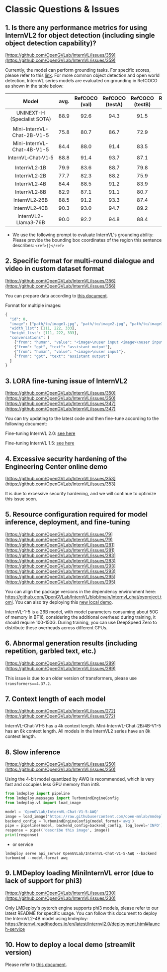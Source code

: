 ﻿

# Classic Questions & Issues

## 1. Is there any performance metrics for using InternVL2 for object detection (including single object detection capability)?

[https://github.com/OpenGVLab/InternVL/issues/359](https://github.com/OpenGVLab/InternVL/issues/359)

Currently, the model can perform grounding tasks. For specific scores, please refer to this [link](../internvl2.0/introduction.md#grounding-benchmarks). For more common object detection and open world detection, InternVL series models are evaluated on grounding in RefCOCO as shown in the table below:

|             Model              | avg. | RefCOCO<br>(val) | RefCOCO<br>(testA) | RefCOCO<br>(testB) | RefCOCO+<br>(val) | RefCOCO+<br>(testA) | RefCOCO+<br>(testB) | RefCOCO‑g<br>(val) | RefCOCO‑g<br>(test) |
| :----------------------------: | :--: | :--------------: | :----------------: | :----------------: | :---------------: | :-----------------: | :-----------------: | :----------------: | :-----------------: |
| UNINEXT-H<br>(Specialist SOTA) | 88.9 |       92.6       |        94.3        |        91.5        |       85.2        |        89.6         |        79.8         |        88.7        |        89.4         |
|                                |      |                  |                    |                    |                   |                     |                     |                    |                     |
| Mini-InternVL-<br>Chat-2B-V1-5 | 75.8 |       80.7       |        86.7        |        72.9        |       72.5        |        82.3         |        60.8         |        75.6        |        74.9         |
| Mini-InternVL-<br>Chat-4B-V1-5 | 84.4 |       88.0       |        91.4        |        83.5        |       81.5        |        87.4         |        73.8         |        84.7        |        84.6         |
|       InternVL‑Chat‑V1‑5       | 88.8 |       91.4       |        93.7        |        87.1        |       87.0        |        92.3         |        80.9         |        88.5        |        89.3         |
|                                |      |                  |                    |                    |                   |                     |                     |                    |                     |
|          InternVL2‑1B          | 79.9 |       83.6       |        88.7        |        79.8        |       76.0        |        83.6         |        67.7         |        80.2        |        79.9         |
|          InternVL2‑2B          | 77.7 |       82.3       |        88.2        |        75.9        |       73.5        |        82.8         |        63.3         |        77.6        |        78.3         |
|          InternVL2‑4B          | 84.4 |       88.5       |        91.2        |        83.9        |       81.2        |        87.2         |        73.8         |        84.6        |        84.6         |
|          InternVL2‑8B          | 82.9 |       87.1       |        91.1        |        80.7        |       79.8        |        87.9         |        71.4         |        82.7        |        82.7         |
|         InternVL2‑26B          | 88.5 |       91.2       |        93.3        |        87.4        |       86.8        |        91.0         |        81.2         |        88.5        |        88.6         |
|         InternVL2‑40B          | 90.3 |       93.0       |        94.7        |        89.2        |       88.5        |        92.8         |        83.6         |        90.3        |        90.6         |
|    InternVL2-<br>Llama3‑76B    | 90.0 |       92.2       |        94.8        |        88.4        |       88.8        |        93.1         |        82.8         |        89.5        |        90.3         |

- We use the following prompt to evaluate InternVL's grounding ability: Please provide the bounding box coordinates of the region this sentence describes: `<ref>{}</ref>`

## 2. Specific format for multi-round dialogue and video in custom dataset format

[https://github.com/OpenGVLab/InternVL/issues/356](https://github.com/OpenGVLab/InternVL/issues/356)

You can prepare data according to [this document](../get_started/chat_data_format.md#multi-image-data).

Format for multiple images:

```python
{
  "id": 0,
  "image": ["path/to/image1.jpg", "path/to/image2.jpg", "path/to/image3.jpg"],
  "width_list": [111, 222, 333],
  "height_list": [111, 222, 333],
  "conversations": [
    {"from": "human", "value": "<image>\nuser input <image>\nuser input"},
    {"from": "gpt", "text": "assistant output"},
    {"from": "human", "value": "<image>\nuser input"},
    {"from": "gpt", "text": "assistant output"}
  ]
}
```

## 3. LORA fine-tuning issue of InternVL2

[https://github.com/OpenGVLab/InternVL/issues/350](https://github.com/OpenGVLab/InternVL/issues/350)
[https://github.com/OpenGVLab/InternVL/issues/347](https://github.com/OpenGVLab/InternVL/issues/347)

You can try updating to the latest code and then fine-tune according to the following document:

Fine-tuning InternVL 2.0: [see here](../internvl2.0/finetune.md)

Fine-tuning InternVL 1.5: [see here](../internvl1.5/finetune.md)

## 4. Excessive security hardening of the Engineering Center online demo

[https://github.com/OpenGVLab/InternVL/issues/353](https://github.com/OpenGVLab/InternVL/issues/353)

It is due to excessive security hardening, and we will continue to optimize this issue soon.

## 5. Resource configuration required for model inference, deployment, and fine-tuning

[https://github.com/OpenGVLab/InternVL/issues/79](https://github.com/OpenGVLab/InternVL/issues/79)
[https://github.com/OpenGVLab/InternVL/issues/281](https://github.com/OpenGVLab/InternVL/issues/281)
[https://github.com/OpenGVLab/InternVL/issues/283](https://github.com/OpenGVLab/InternVL/issues/283)
[https://github.com/OpenGVLab/InternVL/issues/293](https://github.com/OpenGVLab/InternVL/issues/293)
[https://github.com/OpenGVLab/InternVL/issues/295](https://github.com/OpenGVLab/InternVL/issues/295)

You can align the package versions in the dependency environment here: <https://github.com/OpenGVLab/InternVL/blob/main/internvl_chat/pyproject.toml>. You can also try deploying this [new local demo](../get_started/local_chat_demo.md).

InternVL-1-5 is a 26B model, with model parameters consuming about 50G of memory in BF16, considering the additional overhead during training, it should require 100-150G. During training, you can use DeepSpeed Zero to distribute these overheads across different GPUs.

## 6. Abnormal generation results (including repetition, garbled text, etc.)

[https://github.com/OpenGVLab/InternVL/issues/289](https://github.com/OpenGVLab/InternVL/issues/289)

This issue is due to an older version of transformers, please use `transformers==4.37.2`.

## 7. Context length of each model

[https://github.com/OpenGVLab/InternVL/issues/272](https://github.com/OpenGVLab/InternVL/issues/272)

InternVL-Chat-V1-5 has a 4k context length. Mini-InternVL-Chat-2B/4B-V1-5 has an 8k context length. All models in the InternVL2 series have an 8k context length.

## 8. Slow inference

[https://github.com/OpenGVLab/InternVL/issues/250](https://github.com/OpenGVLab/InternVL/issues/250)

Using the 4-bit model quantized by AWQ is recommended, which is very fast and occupies less GPU memory than int8.

```python
from lmdeploy import pipeline
from lmdeploy.messages import TurbomindEngineConfig
from lmdeploy.vl import load_image

model = 'OpenGVLab/InternVL-Chat-V1-5-AWQ'
image = load_image('https://raw.githubusercontent.com/open-mmlab/mmdeploy/main/tests/data/tiger.jpeg')
backend_config = TurbomindEngineConfig(model_format='awq')
pipe = pipeline(model, backend_config=backend_config, log_level='INFO')
response = pipe(('describe this image', image))
print(response)
```

- or service

```shell
lmdeploy serve api_server OpenGVLab/InternVL-Chat-V1-5-AWQ --backend turbomind --model-format awq
```

## 9. LMDeploy loading MiniInternVL error (due to lack of support for phi3)

[https://github.com/OpenGVLab/InternVL/issues/230](https://github.com/OpenGVLab/InternVL/issues/230)

Only LMDeploy's pytorch engine supports phi3 models, please refer to our latest README for specific usage. You can follow this document to deploy the InternVL2-4B model using lmdeploy: https://internvl.readthedocs.io/en/latest/internvl2.0/deployment.html#launch-service

## 10. How to deploy a local demo (streamlit version)

Please refer to [this document](../get_started/local_chat_demo.md#streamlit-demo).

<br>
<br>
